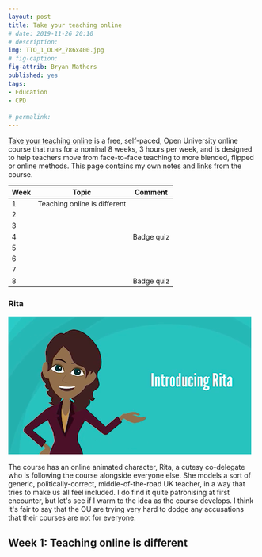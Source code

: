 ```yaml
---
layout: post
title: Take your teaching online
# date: 2019-11-26 20:10
# description: 
img: TTO_1_OLHP_786x400.jpg
# fig-caption: 
fig-attrib: Bryan Mathers
published: yes
tags:
- Education
- CPD

# permalink:
---
```

[Take your teaching online](https://www.open.edu/openlearn/education-development/education/take-your-teaching-online/content-section-overview?active-tab=description-tab) is a free, self-paced, Open University online course that runs for a nominal 8 weeks, 3 hours per week, and is designed to help teachers move from face-to-face teaching to more blended, flipped or online methods. This page contains my own notes and links from the course.

Week|Topic|Comment
----|-----|-------
1|Teaching online is different
2|
3|
4||Badge quiz
5|
6|
7|
8||Badge quiz

### Rita

![The OU Rita character][rita]

The course has an online animated character, Rita, a cutesy co-delegate who is following the course alongside everyone else. She models a sort of generic, politically-correct, middle-of-the-road UK teacher, in a way that tries to make us all feel included. I do find it quite patronising at first encounter, but let's see if I warm to the idea as the course develops. I think it's fair to say that the OU are trying very hard to dodge any accusations that their courses are not for everyone.

## Week 1: Teaching online is different




[rita]: /assets/img/OU-Rita.png